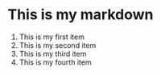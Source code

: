 # This is my markdown

1. This is my first item
1. This is my second item
1. This is my third item
1. This is my fourth item
